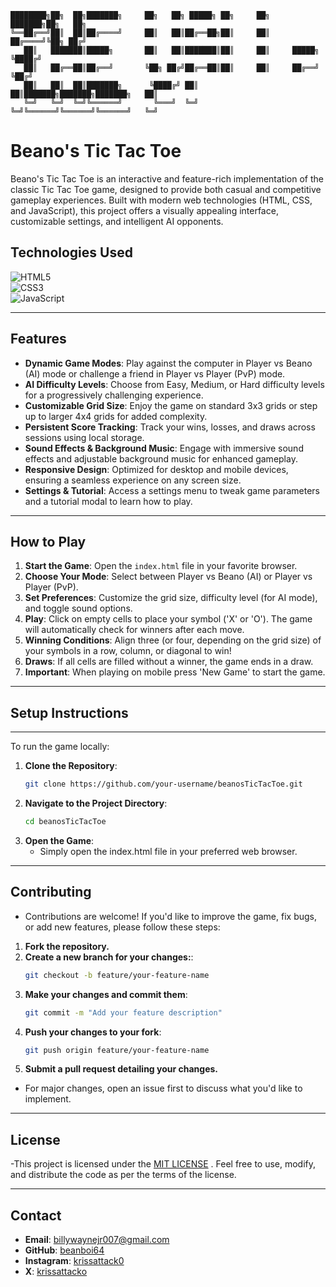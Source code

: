 ```
████████╗██╗  ██╗███████╗     ██╗   ██╗ █████╗ ██╗     ██╗     ███████╗██╗   ██╗
╚══██╔══╝██║  ██║██╔════╝     ██║   ██║██╔══██╗██║     ██║     ██╔════╝╚██╗ ██╔╝
   ██║   ███████║█████╗       ██║   ██║███████║██║     ██║     █████╗   ╚████╔╝ 
   ██║   ██╔══██║██╔══╝       ╚██╗ ██╔╝██╔══██║██║     ██║     ██╔══╝    ╚██╔╝  
   ██║   ██║  ██║███████╗      ╚████╔╝ ██║  ██║███████╗███████╗███████╗   ██║   
   ╚═╝   ╚═╝  ╚═╝╚══════╝       ╚═══╝  ╚═╝  ╚═╝╚══════╝╚══════╝╚══════╝   ╚═╝   
```

# Beano's Tic Tac Toe

Beano's Tic Tac Toe is an interactive and feature-rich implementation of the classic Tic Tac Toe game, designed to provide both casual and competitive gameplay experiences. Built with modern web technologies (HTML, CSS, and JavaScript), this project offers a visually appealing interface, customizable settings, and intelligent AI opponents.

## Technologies Used
![HTML5](https://img.shields.io/badge/HTML5-5-orange)  
![CSS3](https://img.shields.io/badge/CSS3-3-blue)  
![JavaScript](https://img.shields.io/badge/JavaScript-ES6-yellow)

---

## Features

- **Dynamic Game Modes**: Play against the computer in Player vs Beano (AI) mode or challenge a friend in Player vs Player (PvP) mode.
- **AI Difficulty Levels**: Choose from Easy, Medium, or Hard difficulty levels for a progressively challenging experience.
- **Customizable Grid Size**: Enjoy the game on standard 3x3 grids or step up to larger 4x4 grids for added complexity.
- **Persistent Score Tracking**: Track your wins, losses, and draws across sessions using local storage.
- **Sound Effects & Background Music**: Engage with immersive sound effects and adjustable background music for enhanced gameplay.
- **Responsive Design**: Optimized for desktop and mobile devices, ensuring a seamless experience on any screen size.
- **Settings & Tutorial**: Access a settings menu to tweak game parameters and a tutorial modal to learn how to play.

---

## How to Play

1. **Start the Game**: Open the `index.html` file in your favorite browser.
2. **Choose Your Mode**: Select between Player vs Beano (AI) or Player vs Player (PvP).
3. **Set Preferences**: Customize the grid size, difficulty level (for AI mode), and toggle sound options.
4. **Play**: Click on empty cells to place your symbol ('X' or 'O'). The game will automatically check for winners after each move.
5. **Winning Conditions**: Align three (or four, depending on the grid size) of your symbols in a row, column, or diagonal to win!
6. **Draws**: If all cells are filled without a winner, the game ends in a draw.
7. **Important**: When playing on mobile press 'New Game' to start the game.

---

## Setup Instructions

---

To run the game locally:

1. **Clone the Repository**:
   ```bash
   git clone https://github.com/your-username/beanosTicTacToe.git
2. **Navigate to the Project Directory**:
   ```bash
   cd beanosTicTacToe
3. **Open the Game**:
   - Simply open the index.html file in your preferred web browser.

---

## Contributing

- Contributions are welcome! If you'd like to improve the game, fix bugs, or add new features, please follow these steps:

1. **Fork the repository.**
2. **Create a new branch for your changes:**:
   ```bash
   git checkout -b feature/your-feature-name
3. **Make your changes and commit them**:
   ```bash
   git commit -m "Add your feature description"
4. **Push your changes to your fork**:
   ```bash
   git push origin feature/your-feature-name
5. **Submit a pull request detailing your changes.**

- For major changes, open an issue first to discuss what you'd like to implement.

---

## License

   -This project is licensed under the [MIT LICENSE](LICENSE) . Feel free to use, modify, and distribute the code as per the terms of the license.

---

## Contact

- **Email**: billywaynejr007@gmail.com
- **GitHub**: [beanboi64](https://github.com/beanboi64)
- **Instagram**: [krissattack0](https://www.instagram.com/krissattack0)
- **X**: [krissattacko](https://x.com/krissattack0)
